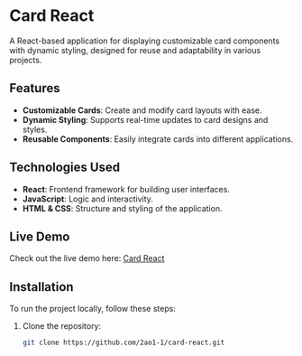 # Card React

A React-based application for displaying customizable card components with dynamic styling, designed for reuse and adaptability in various projects.

## Features

- **Customizable Cards**: Create and modify card layouts with ease.
- **Dynamic Styling**: Supports real-time updates to card designs and styles.
- **Reusable Components**: Easily integrate cards into different applications.

## Technologies Used

- **React**: Frontend framework for building user interfaces.
- **JavaScript**: Logic and interactivity.
- **HTML & CSS**: Structure and styling of the application.

## Live Demo

Check out the live demo here: [Card React](https://card-react-v1.netlify.app/)

## Installation

To run the project locally, follow these steps:

1. Clone the repository:
   ```bash
   git clone https://github.com/2ao1-1/card-react.git
